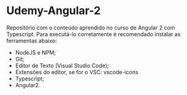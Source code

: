 # Udemy-Angular-2

Repositório com o conteúdo aprendido no curso de Angular 2 com Typescript.
Para executá-lo corretamente é recomendado instalar as ferramentas abaixo:
- NodeJS e NPM;
- Git;
- Editor de Texto (Visual Studio Code);
- Extensões do editor, se for o VSC: vscode-icons
- Typescript;
- Angular2.
